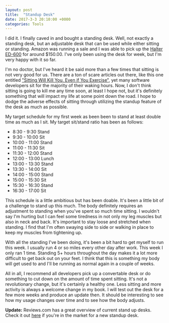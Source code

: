 ```yaml
---
layout: post
title:  "Standup Desk"
date: 2017-3-3 20:10:00 +0000
categories: Tools
---
```


I did it. I finally caved in and bought a standing desk. Well, not exactly a standing desk, but an adjustable desk that can be used while either sitting or standing. Amazon was running a sale and I was able to pick up the [Halter ED-600][desk] for around $150.00. I've only been using the desk for week, but I'm very happy with it so far.

I'm no doctor, but I've heard it be said more than a few times that sitting is not very good for us. There are a ton of scare articles out there, like this one entitled ["Sitting Will Kill You, Even if You Exercise"][sit], yet many software developers sit for the majority of their waking hours. Now, I don't think sitting is going to kill me any time soon, at least I hope not, but it's definitely something that will impact my life at some point down the road. I hope to dodge the adverse effects of sitting through utilizing the standup feature of the desk as much as possible.

My target schedule for my first week as been been to stand at least double time as much as I sit. My target sit/stand ratio has been as follows:
    
  * 8:30 - 9:30 Stand
  * 9:30 - 10:00 Sit
  * 10:00 - 11:00 Stand
  * 11:00 - 11:30 Sit
  * 11:30 - 12:00 Stand
  * 12:00 - 13:00 Lunch
  * 13:00 - 13:30 Stand
  * 13:30 - 14:00 Sit
  * 14:00 - 15:00 Stand
  * 15:00 - 15:30 Sit
  * 15:30 - 16:30 Stand
  * 16:30 - 17:00 Sit

This schedule is a little ambitious but has been doable. It's been a little bit of a challenge to stand up this much. The body definitely requires an adjustment to standing when you've spent so much time sitting. I wouldn't say I'm hurting but I can feel some tiredness in not only my leg muscles but also in neck and back. It's important to stay loose and stretched when standing. I find that I'm often swaying side to side or walking in place to keep my muscles from tightening up.

With all the standing I've been doing, it's been a bit hard to get myself to run this week. I usually run 4 or so miles every other day after work. This week I only ran 1 time. Standing 5+ hours throughout the day makes it a lot more difficult to get back out on your feet. I think that this is something my body will get used to and I'll be running as normal again in a couple of weeks.

All in all, I recommend all developers pick up a convertable desk or do something to cut down on the amount of time spent sitting. It's not a revolutionary change, but it's certainly a healthy one. Less sitting and more activity is always a welcome change in my book. I will test out the desk for a few more weeks and produce an update then. It should be interesting to see how my usage changes over time and to see how the body adjusts.

**Update:** Reviews.com has a great overview of current stand up desks. Check it out [here][reviews] if you're in the market for a new standup desk.

[desk]: https://www.amazon.com/Halter-ED-600-Preassembled-Adjustable-Elevating/dp/B01LMBGTWI/ref=sr_1_1?ie=UTF8&qid=1488505039&sr=8-1&keywords=halter+ed-600
[sit]: http://www.cnn.com/2015/01/21/health/sitting-will-kill-you/index.html
[reviews]: https://www.reviews.com/standing-desk/